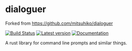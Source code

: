 # dialoguer

Forked from https://github.com/mitsuhiko/dialoguer

[![Build Status](https://travis-ci.org/mitsuhiko/dialoguer.svg?branch=master)](https://travis-ci.org/mitsuhiko/dialoguer)
[![Latest version](https://img.shields.io/crates/v/dialoguer.svg)](https://crates.io/crates/dialoguer)
[![Documentation](https://docs.rs/dialoguer/badge.svg)](https://docs.rs/dialoguer)

A rust library for command line prompts and similar things.
